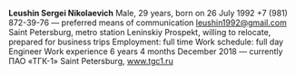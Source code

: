 **Leushin Sergei Nikolaevich**
Male, 29 years, born on 26 July 1992
+7 (981) 872-39-76 — preferred means of communication
leushin1992@gmail.com
Saint Petersburg, metro station Leninskiy Prospekt, willing to relocate, prepared for business trips
Employment: full time
Work schedule: full day
Engineer
Work experience 6 years 4 months
December 2018 — currently ПАО «ТГК-1»
Saint Petersburg, www.tgc1.ru